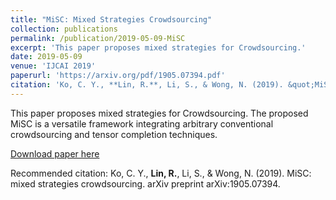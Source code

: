 ```yaml
---
title: "MiSC: Mixed Strategies Crowdsourcing"
collection: publications
permalink: /publication/2019-05-09-MiSC
excerpt: 'This paper proposes mixed strategies for Crowdsourcing.'
date: 2019-05-09
venue: 'IJCAI 2019'
paperurl: 'https://arxiv.org/pdf/1905.07394.pdf'
citation: 'Ko, C. Y., **Lin, R.**, Li, S., & Wong, N. (2019). &quot;MiSC: mixed strategies crowdsourcing.&quot; <i>arXiv preprint arXiv:1905.07394</i>.'
---
```

This paper proposes mixed strategies for Crowdsourcing. The proposed MiSC is a versatile framework integrating arbitrary conventional crowdsourcing and tensor completion techniques.

[Download paper here](http://academicpages.github.io/files/paper2.pdf)

Recommended citation: Ko, C. Y., **Lin, R.**, Li, S., & Wong, N. (2019). MiSC: mixed strategies crowdsourcing. arXiv preprint arXiv:1905.07394.